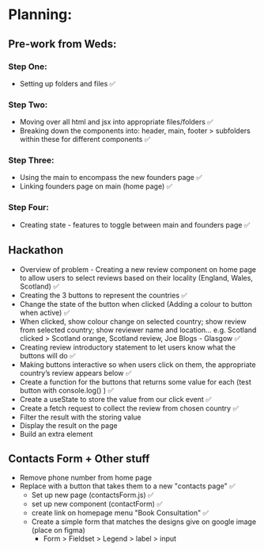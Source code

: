 # Planning:
## Pre-work from Weds:

### Step One:
- Setting up folders and files ✅

### Step Two:
- Moving over all html and jsx into appropriate files/folders ✅
- Breaking down the components into: header, main, footer > subfolders within these for different components ✅

### Step Three:
- Using the main to encompass the new founders page ✅
- Linking founders page on main (home page) ✅

### Step Four:
- Creating state - features to toggle between main and founders page ✅

## Hackathon
- Overview of problem - Creating a new review component on home page to allow users to select reviews based on their locality (England, Wales, Scotland) ✅
- Creating the 3 buttons to represent the countries ✅
- Change the state of the button when clicked (Adding a colour to button when active) ✅
- When clicked, show colour change on selected country; show review from selected country; show reviewer name and location... e.g. Scotland clicked > Scotland orange, Scotland review, Joe Blogs - Glasgow ✅
- Creating review introductory statement to let users know what the buttons will do ✅
- Making buttons interactive so when users click on them, the appropriate country’s review appears below ✅
- Create a function for the buttons that returns some value for each (test button with console.log() ) ✅
- Create a useState to store the value from our click event ✅
- Create a fetch request to collect the review from chosen country ✅
- Filter the result with the storing value
- Display the result on the page
- Build an extra element

## Contacts Form + Other stuff
- Remove phone number from home page
- Replace with a button that takes them to a new "contacts page" ✅
    - Set up new page (contactsForm.js) ✅
    - set up new component (contactForm) ✅
    - create link on homepage menu "Book Consultation" ✅
    - Create a simple form that matches the designs give on google image (place on figma)
        - Form > Fieldset > Legend > label > input
